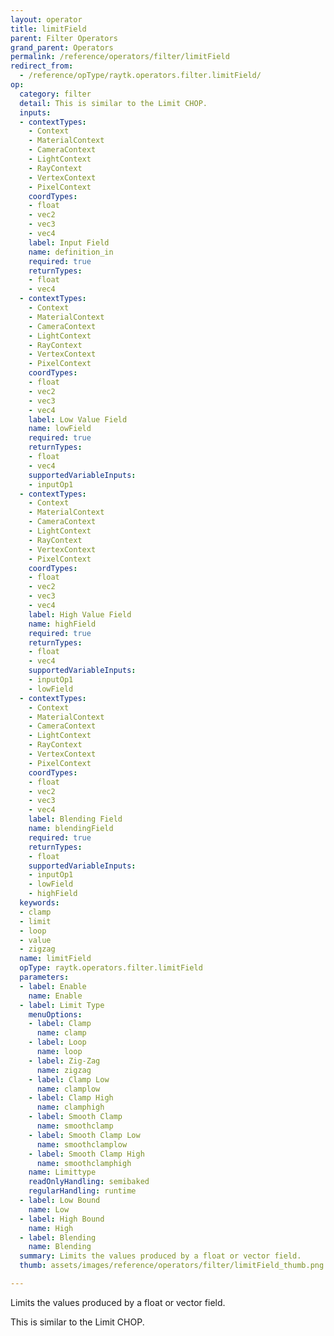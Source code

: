```yaml
---
layout: operator
title: limitField
parent: Filter Operators
grand_parent: Operators
permalink: /reference/operators/filter/limitField
redirect_from:
  - /reference/opType/raytk.operators.filter.limitField/
op:
  category: filter
  detail: This is similar to the Limit CHOP.
  inputs:
  - contextTypes:
    - Context
    - MaterialContext
    - CameraContext
    - LightContext
    - RayContext
    - VertexContext
    - PixelContext
    coordTypes:
    - float
    - vec2
    - vec3
    - vec4
    label: Input Field
    name: definition_in
    required: true
    returnTypes:
    - float
    - vec4
  - contextTypes:
    - Context
    - MaterialContext
    - CameraContext
    - LightContext
    - RayContext
    - VertexContext
    - PixelContext
    coordTypes:
    - float
    - vec2
    - vec3
    - vec4
    label: Low Value Field
    name: lowField
    required: true
    returnTypes:
    - float
    - vec4
    supportedVariableInputs:
    - inputOp1
  - contextTypes:
    - Context
    - MaterialContext
    - CameraContext
    - LightContext
    - RayContext
    - VertexContext
    - PixelContext
    coordTypes:
    - float
    - vec2
    - vec3
    - vec4
    label: High Value Field
    name: highField
    required: true
    returnTypes:
    - float
    - vec4
    supportedVariableInputs:
    - inputOp1
    - lowField
  - contextTypes:
    - Context
    - MaterialContext
    - CameraContext
    - LightContext
    - RayContext
    - VertexContext
    - PixelContext
    coordTypes:
    - float
    - vec2
    - vec3
    - vec4
    label: Blending Field
    name: blendingField
    required: true
    returnTypes:
    - float
    supportedVariableInputs:
    - inputOp1
    - lowField
    - highField
  keywords:
  - clamp
  - limit
  - loop
  - value
  - zigzag
  name: limitField
  opType: raytk.operators.filter.limitField
  parameters:
  - label: Enable
    name: Enable
  - label: Limit Type
    menuOptions:
    - label: Clamp
      name: clamp
    - label: Loop
      name: loop
    - label: Zig-Zag
      name: zigzag
    - label: Clamp Low
      name: clamplow
    - label: Clamp High
      name: clamphigh
    - label: Smooth Clamp
      name: smoothclamp
    - label: Smooth Clamp Low
      name: smoothclamplow
    - label: Smooth Clamp High
      name: smoothclamphigh
    name: Limittype
    readOnlyHandling: semibaked
    regularHandling: runtime
  - label: Low Bound
    name: Low
  - label: High Bound
    name: High
  - label: Blending
    name: Blending
  summary: Limits the values produced by a float or vector field.
  thumb: assets/images/reference/operators/filter/limitField_thumb.png

---
```



Limits the values produced by a float or vector field.

This is similar to the Limit CHOP.